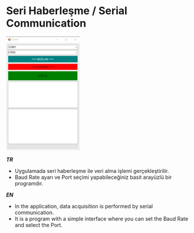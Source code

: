 # Seri Haberleşme / Serial Communication
<img src="Serial%20Communication/img.png" width="200"/>

***TR***
- Uygulamada seri haberleşme ile veri alma işlemi gerçekleştirilir.
- Baud Rate ayarı ve Port seçimi yapabileceğiniz basit arayüzlü bir programdır.
 
***EN***
- In the application, data acquisition is performed by serial communication.
- It is a program with a simple interface where you can set the Baud Rate and select the Port.

